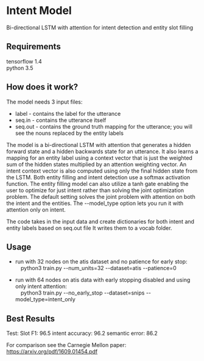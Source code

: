 # Intent Model
Bi-directional LSTM with attention for intent detection and entity slot filling

## Requirements
tensorflow 1.4 <br>
python 3.5


## How does it work?
The model needs 3 input files:
* label - contains the label for the utterance
* seq.in - contains the utterance itself
* seq.out - contains the ground truth mapping for the utterance; you will see the nouns replaced by the entity labels

The model is a bi-directional LSTM with attention that generates a hidden forward state and a hidden backwards state for 
an utterance. It also learns a mapping for an entity label using a context vector that is just the weighted sum of the 
hidden states multiplied by an attention weighting vector. An intent context vector is also computed using only the 
final hidden state from the LSTM. Both entity filling and intent detection use a softmax activation function. The entity 
filling model can also utilize a tanh gate enabling the user to optimize for just intent rather than solving the joint 
optimization problem. The default setting solves the joint problem with attention on both the intent and the entities. 
The --model_type option lets you run it with attention only on intent.

The code takes in the input data and create dictionaries for both intent and entity labels based on seq.out file
It writes them to a vocab folder.


## Usage

* run with 32 nodes on the atis dataset and no patience for early stop: <br>
&emsp;python3 train.py --num_units=32 --dataset=atis --patience=0

* run with 64 nodes on atis data with early stopping disabled and using only intent attention: <br>
&emsp;python3 train.py --no_early_stop --dataset=snips --model_type=intent_only


## Best Results

Test:
Slot F1: 96.5
intent accuracy: 96.2
semantic error: 86.2

For comparison see the Carnegie Mellon paper: https://arxiv.org/pdf/1609.01454.pdf

